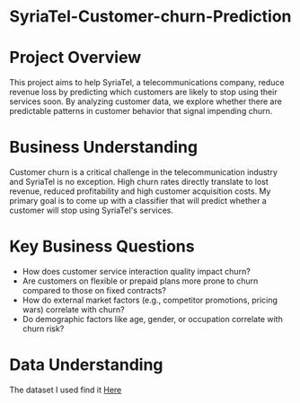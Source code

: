 # SyriaTel-Customer-churn-Prediction
# Project Overview
This project aims to help SyriaTel, a telecommunications company, reduce revenue loss by predicting which customers are likely to stop using their services soon. By analyzing customer data, we explore whether there are predictable patterns in customer behavior that signal impending churn.
# Business Understanding
Customer churn is a critical challenge in the telecommunication industry and SyriaTel is no exception. High churn rates directly translate to lost revenue, reduced profitability and high customer acquisition costs. My primary goal is to come up with a classifier that will predict whether a customer will stop using SyriaTel's services.
# Key Business Questions
- How does customer service interaction quality impact churn?
- Are customers on flexible or prepaid plans more prone to churn compared to those on fixed contracts?
- How do external market factors (e.g., competitor promotions, pricing wars) correlate with churn?
- Do demographic factors like age, gender, or occupation correlate with churn risk?
# Data Understanding
The dataset I used find it [Here](https://www.kaggle.com/datasets/becksddf/churn-in-telecoms-dataset)
